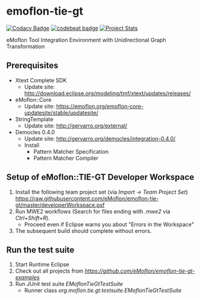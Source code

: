 # emoflon-tie-gt

[![Codacy Badge](https://api.codacy.com/project/badge/Grade/7566bf29bf0546a6a75c52be30b85c79)](https://www.codacy.com/app/RolandKluge/emoflon-tie-gt?utm_source=github.com&amp;utm_medium=referral&amp;utm_content=eMoflon/emoflon-tie-gt&amp;utm_campaign=Badge_Grade)
[![codebeat badge](https://codebeat.co/badges/5d38ead2-f38e-472c-99b5-9f7408970d8e)](https://codebeat.co/projects/github-com-emoflon-emoflon-tie-gt-master)
[![Project Stats](https://www.openhub.net/p/emoflon-tie-gt/widgets/project_thin_badge.gif)](https://www.openhub.net/p/emoflon-tie-gt)

eMoflon Tool Integration Environment with Unidirectional Graph Transformation

## Prerequisites
- Xtext Complete SDK
   * Update site: http://download.eclipse.org/modeling/tmf/xtext/updates/releases/
- eMoflon::Core
   * Update site: https://emoflon.org/emoflon-core-updatesite/stable/updatesite/
- StringTemplate 
   * Update site: http://gervarro.org/external/
- Democles 0.4.0
   * Update site: http://gervarro.org/democles/integration-0.4.0/
   * Install
      * Pattern Matcher Specification
      * Pattern Matcher Compiler
   
## Setup of eMoflon::TIE-GT Developer Workspace
1. Install the following team project set (via *Import &rarr; Team Project Set*) https://raw.githubusercontent.com/eMoflon/emoflon-tie-gt/master/developerWorkspace.psf
1. Run MWE2 workflows (Search for files ending with *.mwe2* via *Ctrl+Shift+R*).
   * Proceed even if Eclipse warns you about "Errors in the Workspace"
1. The subsequent build should complete without errors.

## Run the test suite 
1. Start Runtime Eclipse
1. Check out all projects from *https://github.com/eMoflon/emoflon-tie-gt-examples*
1. Run JUnit test suite *EMoflonTieGtTestSuite*
   * Runner class *org.moflon.tie.gt.testsuite.EMoflonTieGtTestSuite*
   
   
